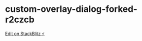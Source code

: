 # custom-overlay-dialog-forked-r2czcb

[Edit on StackBlitz ⚡️](https://stackblitz.com/edit/custom-overlay-dialog-forked-r2czcb)